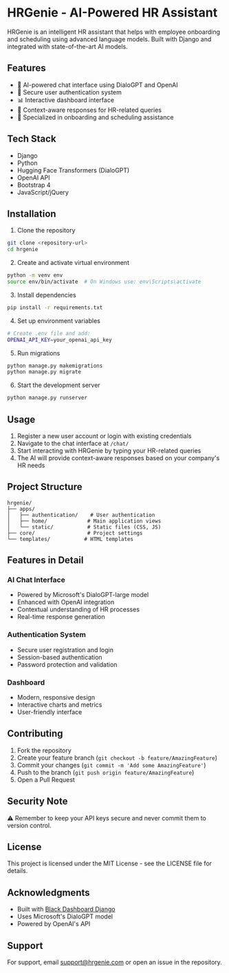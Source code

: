 # HRGenie - AI-Powered HR Assistant

HRGenie is an intelligent HR assistant that helps with employee onboarding and scheduling using advanced language models. Built with Django and integrated with state-of-the-art AI models.

## Features

- 🤖 AI-powered chat interface using DialoGPT and OpenAI
- 🔐 Secure user authentication system
- 📊 Interactive dashboard interface
- 💼 Context-aware responses for HR-related queries
- 🎯 Specialized in onboarding and scheduling assistance

## Tech Stack

- Django 
- Python
- Hugging Face Transformers (DialoGPT)
- OpenAI API
- Bootstrap 4
- JavaScript/jQuery

## Installation

1. Clone the repository
```bash
git clone <repository-url>
cd hrgenie
```

2. Create and activate virtual environment
```bash
python -m venv env
source env/bin/activate  # On Windows use: env\Scripts\activate
```

3. Install dependencies
```bash
pip install -r requirements.txt
```

4. Set up environment variables
```bash
# Create .env file and add:
OPENAI_API_KEY=your_openai_api_key
```

5. Run migrations
```bash
python manage.py makemigrations
python manage.py migrate
```

6. Start the development server
```bash
python manage.py runserver
```

## Usage

1. Register a new user account or login with existing credentials
2. Navigate to the chat interface at `/chat/`
3. Start interacting with HRGenie by typing your HR-related queries
4. The AI will provide context-aware responses based on your company's HR needs

## Project Structure

```
hrgenie/
├── apps/
│   ├── authentication/    # User authentication
│   ├── home/             # Main application views
│   └── static/           # Static files (CSS, JS)
├── core/                 # Project settings
└── templates/           # HTML templates
```

## Features in Detail

### AI Chat Interface
- Powered by Microsoft's DialoGPT-large model
- Enhanced with OpenAI integration
- Contextual understanding of HR processes
- Real-time response generation

### Authentication System
- Secure user registration and login
- Session-based authentication
- Password protection and validation

### Dashboard
- Modern, responsive design
- Interactive charts and metrics
- User-friendly interface

## Contributing

1. Fork the repository
2. Create your feature branch (`git checkout -b feature/AmazingFeature`)
3. Commit your changes (`git commit -m 'Add some AmazingFeature'`)
4. Push to the branch (`git push origin feature/AmazingFeature`)
5. Open a Pull Request

## Security Note

⚠️ Remember to keep your API keys secure and never commit them to version control.

## License

This project is licensed under the MIT License - see the LICENSE file for details.

## Acknowledgments

- Built with [Black Dashboard Django](https://www.creative-tim.com/product/black-dashboard-django)
- Uses Microsoft's DialoGPT model
- Powered by OpenAI's API

## Support

For support, email [support@hrgenie.com](mailto:support@hrgenie.com) or open an issue in the repository.
